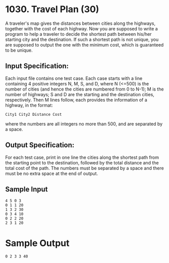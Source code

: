 # 1030. Travel Plan (30)

A traveler's map gives the distances between cities along the highways, together with the cost of each highway. Now you are supposed to write a program to help a traveler to decide the shortest path between his/her starting city and the destination. If such a shortest path is not unique, you are supposed to output the one with the minimum cost, which is guaranteed to be unique.

## Input Specification:

Each input file contains one test case. Each case starts with a line containing 4 positive integers N, M, S, and D, where N (<=500) is the number of cities (and hence the cities are numbered from 0 to N-1); M is the number of highways; S and D are the starting and the destination cities, respectively. Then M lines follow, each provides the information of a highway, in the format:  
  
```
City1 City2 Distance Cost
```

where the numbers are all integers no more than 500, and are separated by a space.

## Output Specification:

For each test case, print in one line the cities along the shortest path from the starting point to the destination, followed by the total distance and the total cost of the path. The numbers must be separated by a space and there must be no extra space at the end of output.

## Sample Input

```
4 5 0 3
0 1 1 20
1 3 2 30
0 3 4 10
0 2 2 20
2 3 1 20
```

# Sample Output

```
0 2 3 3 40
```
